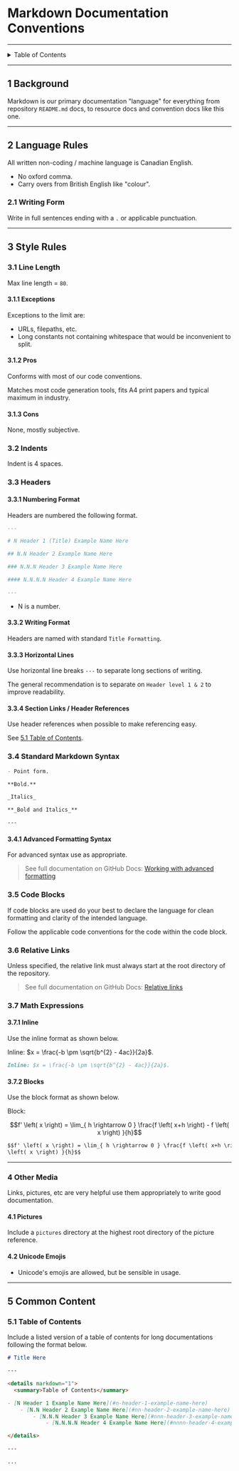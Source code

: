 # Markdown Documentation Conventions

---

<details markdown="1">
  <summary>Table of Contents</summary>

- [1 Background](#1-background)
- [2 Language Rules](#2-language-rules)
    - [2.1 Writing Form](#21-writing-form)
- [3 Style Rules](#3-style-rules)
    - [3.1 Line Length](#31-line-length)
        - [3.1.1 Exceptions](#311-exceptions)
        - [3.1.2 Pros](#312-pros)
        - [3.1.3 Cons](#313-cons)
    - [3.2 Indents](#32-indents)
    - [3.3 Headers](#33-headers)
        - [3.3.1 Numbering Format](#331-numbering-format)
        - [3.3.2 Writing Format](#332-writing-format)
        - [3.3.3 Horizontal Lines](#333-horizontal-lines)
        - [3.3.4 Section Links / Header References](#334-section-links--header-references)
    - [3.4 Standard Markdown Syntax](#34-standard-markdown-syntax)
        - [3.4.1 Advanced Formatting Syntax](#341-advanced-formatting-syntax)
    - [3.5 Code Blocks](#35-code-blocks)
    - [3.6 Relative Links](#36-relative-links)
    - [3.7 Math Expressions](#37-math-expressions)
        - [3.7.1 Inline](#371-inline)
        - [3.7.2 Blocks](#372-blocks)
- [4 Other Media](#4-other-media)
    - [4.1 Pictures](#41-pictures)
    - [4.2 Unicode Emojis](#42-unicode-emojis)
- [5 Common Content](#5-common-content)
    - [5.1 Table of Contents](#51-table-of-contents)

</details>

---

## 1 Background

Markdown is our primary documentation "language" for everything from
repository `README.md` docs, to resource docs and convention docs like this one.

---

## 2 Language Rules

All written non-coding / machine language is Canadian English.

- No oxford comma.
- Carry overs from British English like "colour".

### 2.1 Writing Form

Write in full sentences ending with a `.` or applicable punctuation.

---

## 3 Style Rules

### 3.1 Line Length

Max line length = `80`.

#### 3.1.1 Exceptions

Exceptions to the limit are:

- URLs, filepaths, etc.
- Long constants not containing whitespace that would be inconvenient to split.

#### 3.1.2 Pros

Conforms with most of our code conventions.

Matches most code generation tools, fits A4 print papers and typical maximum in
industry.

#### 3.1.3 Cons

None, mostly subjective.

### 3.2 Indents

Indent is 4 spaces.

### 3.3 Headers

#### 3.3.1 Numbering Format

Headers are numbered the following format.

```markdown
---

# N Header 1 (Title) Example Name Here

## N.N Header 2 Example Name Here

### N.N.N Header 3 Example Name Here

#### N.N.N.N Header 4 Example Name Here

---
```

- N is a number.

#### 3.3.2 Writing Format

Headers are named with standard `Title Formatting`.

#### 3.3.3 Horizontal Lines

Use horizontal line breaks `---` to separate long sections of writing.

The general recommendation is to separate on `Header level 1 & 2` to improve
readability.

#### 3.3.4 Section Links / Header References

Use header references when possible to make referencing easy.

See [5.1 Table of Contents](#51-table-of-contents).

### 3.4 Standard Markdown Syntax

```markdown
- Point form.

**Bold.**

_Italics_

**_Bold and Italics_**

---
```

#### 3.4.1 Advanced Formatting Syntax

For advanced syntax use as appropriate.

> See full documentation on GitHub
> Docs:
> [Working with advanced formatting](https://docs.github.com/en/get-started/writing-on-github/working-with-advanced-formatting)

### 3.5 Code Blocks

If code blocks are used do your best to declare the language for clean
formatting and clarity of the intended language.

Follow the applicable code conventions for the code within the code block.

### 3.6 Relative Links

Unless specified, the relative link must always start at the root directory of
the repository.

> See full documentation on GitHub
> Docs:
> [Relative links](https://docs.github.com/en/get-started/writing-on-github/getting-started-with-writing-and-formatting-on-github/basic-writing-and-formatting-syntax#relative-links)

### 3.7 Math Expressions

#### 3.7.1 Inline

Use the inline format as shown below.

Inline: $x = \frac{-b \pm \sqrt{b^{2} - 4ac}}{2a}$.

```markdown
Inline: $x = \frac{-b \pm \sqrt{b^{2} - 4ac}}{2a}$.
```

#### 3.7.2 Blocks

Use the block format as shown below.

Block:

$$f' \left( x \right) = \lim_{ h \rightarrow 0 } \frac{f \left( x+h \right) - f
\left( x \right) }{h}$$

```markdown
$$f' \left( x \right) = \lim_{ h \rightarrow 0 } \frac{f \left( x+h \right) - f
\left( x \right) }{h}$$
```

---

### 4 Other Media

Links, pictures, etc are very helpful use them appropriately to write good
documentation.

#### 4.1 Pictures

Include a `pictures` directory at the highest root directory of the picture
reference.

#### 4.2 Unicode Emojis

- Unicode's emojis are allowed, but be sensible in usage.

---

## 5 Common Content

### 5.1 Table of Contents

Include a listed version of a table of contents for long documentations
following the format below.

```markdown
# Title Here

---

<details markdown="1">
  <summary>Table of Contents</summary>

- [N Header 1 Example Name Here](#n-header-1-example-name-here)
    - [N.N Header 2 Example Name Here](#nn-header-2-example-name-here)
        - [N.N.N Header 3 Example Name Here](#nnn-header-3-example-name-here)
            - [N.N.N.N Header 4 Example Name Here](#nnnn-header-4-example-name-here)

</details>

---

...
```
